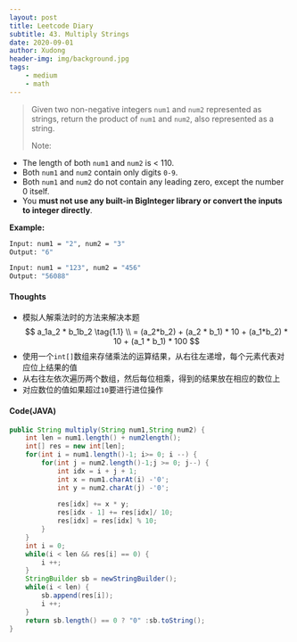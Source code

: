 ```yaml
---
layout: post
title: Leetcode Diary
subtitle: 43. Multiply Strings
date: 2020-09-01
author: Xudong
header-img: img/background.jpg
tags: 
    - medium
    - math
---
```


>Given two non-negative integers `num1` and `num2` represented as strings, return the product of `num1` and `num2`, also represented as a string.
>
>Note:

-    The length of both `num1` and `num2` is < 110.
-    Both `num1` and `num2` contain only digits `0-9`.
-    Both `num1` and `num2` do not contain any leading zero, except the number 0 itself.
-    You **must not use any built-in BigInteger library or convert the inputs to integer directly**.



**Example:**

```bash
Input: num1 = "2", num2 = "3"
Output: "6"

Input: num1 = "123", num2 = "456"
Output: "56088"
```


#### Thoughts

- 模拟人解乘法时的方法来解决本题
$$
a_1a_2 * b_1b_2 \tag{1.1} \\
= (a_2*b_2) + (a_2 * b_1) * 10 + (a_1*b_2) * 10 + (a_1 * b_1) * 100 
$$
- 使用一个`int[]`数组来存储乘法的运算结果，从右往左递增，每个元素代表对应位上结果的值
- 从右往左依次遍历两个数组，然后每位相乘，得到的结果放在相应的数位上
- 对应数位的值如果超过`10`要进行进位操作

#### Code(JAVA)

```java
public String multiply(String num1,String num2) {
    int len = num1.length() + num2length();
    int[] res = new int[len];
    for(int i = num1.length()-1; i>= 0; i --) {
        for(int j = num2.length()-1;j >= 0; j--) {
            int idx = i + j + 1;
            int x = num1.charAt(i) -'0';
            int y = num2.charAt(j) -'0';
            
            res[idx] += x * y;
            res[idx - 1] += res[idx]/ 10;
            res[idx] = res[idx] % 10;
        }
    }
    int i = 0;
    while(i < len && res[i] == 0) {
        i ++;
    }
    StringBuilder sb = newStringBuilder();
    while(i < len) {
        sb.append(res[i]);
        i ++;
    }
    return sb.length() == 0 ? "0" :sb.toString();
}
```


<script type="text/javascript" src="https://xudongliuharold.github.io/js/latex-math.js?config=default"></script>

